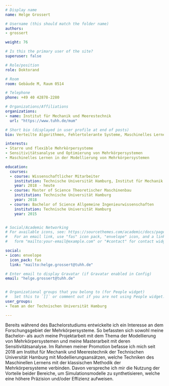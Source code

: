 ```yaml
---
# Display name
name: Helge Grossert

# Username (this should match the folder name)
authors:
- grossert

weight: 76

# Is this the primary user of the site?
superuser: false

# Role/position
role: Doktorand

# Room
room: Gebäude M, Raum 0514

# Telephone
phone: +49 40 42878-2280

# Organizations/Affiliations
organizations:
- name: Institut für Mechanik und Meerestechnik
  url: "https://www.tuhh.de/mum"

# Short bio (displayed in user profile at end of posts)
bio: Verteilte Algorithmen, Fehlertolerante Systeme, Maschinelles Lernen für Kommunikationsnetze

interests:
- Starre und flexible Mehrkörpersysteme
- Sensitivitätsanalyse und Optimierung von Mehrkörpersystemen
- Maschinelles Lernen in der Modellierung von Mehrkörpersystemen

education:
  courses:
  - course: Wissenschaftlicher Mitarbeiter 
    institution: Technische Universität Hamburg, Institut für Mechanik und Meerestechnik
    year: 2018 - heute
  - course: Master of Science Theoretischer Maschinenbau
    institution: Technische Universität Hamburg
    year: 2018
  - course: Bachelor of Science Allgemeine Ingenieurwissenschaften
    institution: Technische Universität Hamburg
    year: 2015


# Social/Academic Networking
# For available icons, see: https://sourcethemes.com/academic/docs/page-builder/#icons
#   For an email link, use "fas" icon pack, "envelope" icon, and a link in the
#   form "mailto:your-email@example.com" or "#contact" for contact widget.

social:
- icon: envelope
  icon_pack: fas
  link: "mailto:helge.grossert@tuhh.de"

# Enter email to display Gravatar (if Gravatar enabled in Config)
email: "helge.grossert@tuhh.de"


# Organizational groups that you belong to (for People widget)
#   Set this to `[]` or comment out if you are not using People widget.
user_groups:
- Team an der Technischen Universität Hamburg

---
```


Bereits während des Bachelorstudiums entwickelte ich ein Interesse an dem Forschungsgebiet der Mehrkörpersysteme. So befassten sich sowohl meine Bachelor- als auch meine Projektarbeit mit dem Thema der Modellierung von Mehrkörpersystemen und meine Masterarbeit mit deren Sensitivitätsanalyse. Im Rahmen meiner Promotion befasse ich mich seit 2018 am Institut für Mechanik und Meerestechnik der Technischen Universität Hamburg mit Modellierungsansätzen, welche Techniken des Maschinellen Lernens mit der klassischen Methodik der Mehrkörpersysteme verbinden. Davon verspreche ich mir die Nutzung der Vorteile beider Bereiche, um Simulationsmodelle zu synthetisieren, welche eine höhere Präzision und/oder Effizienz aufweisen.







